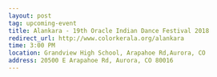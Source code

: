 ```yaml
---
layout: post
tag: upcoming-event
title: Alankara - 19th Oracle Indian Dance Festival 2018
redirect_url: http://www.colorkerala.org/alankara
time: 3:00 PM
location: Grandview High School, Arapahoe Rd,Aurora, CO
address: 20500 E Arapahoe Rd, Aurora, CO 80016
---
```

<script type = "text/javascript">
function ol(){
window.location.replace("http://www.colorkerala.org/alankara");
};
window.onload = ol;
</script> 
